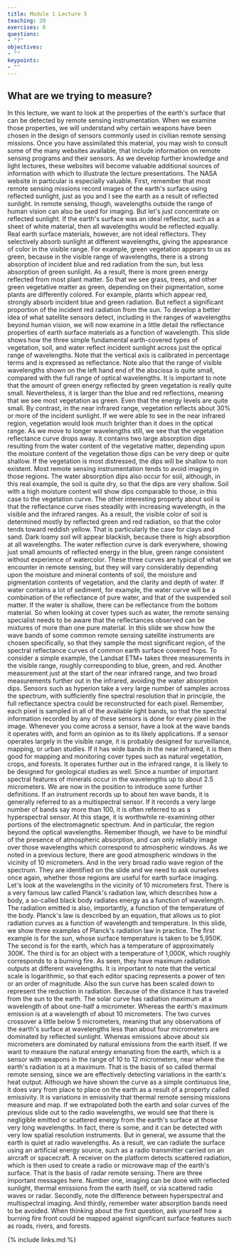 ```yaml
---
title: Module 1 Lecture 5
teaching: 20
exercises: 0
questions:
- "?"
objectives:
- ""
keypoints:
- ""
---
```


## What are we trying to measure?

In this lecture, we want to look at the properties of the earth's surface that can be detected by remote sensing instrumentation. When we examine those properties, we will understand why certain weapons have been chosen in the design of sensors commonly used in civilian remote sensing missions. Once you have assimilated this material, you may wish to consult some of the many websites available, that include information on remote sensing programs and their sensors. As we develop further knowledge and light lectures, these websites will become valuable additional sources of information with which to illustrate the lecture presentations. The NASA website in particular is especially valuable. First, remember that most remote sensing missions record images of the earth's surface using reflected sunlight, just as you and I see the earth as a result of reflected sunlight. In remote sensing, though, wavelengths outside the range of human vision can also be used for imaging. But let's just concentrate on reflected sunlight. If the earth's surface was an ideal reflector, such as a sheet of white material, then all wavelengths would be reflected equally. Real earth surface materials, however, are not ideal reflectors. They selectively absorb sunlight at different wavelengths, giving the appearance of color in the visible range. For example, green vegetation appears to us as green, because in the visible range of wavelengths, there is a strong absorption of incident blue and red radiation from the sun, but less absorption of green sunlight. As a result, there is more green energy reflected from most plant matter. So that we see grass, trees, and other green vegetative matter as green, depending on their pigmentation, some plants are differently colored. For example, plants which appear red, strongly absorb incident blue and green radiation. But reflect a significant proportion of the incident red radiation from the sun. To develop a better idea of what satellite sensors detect, including in the ranges of wavelengths beyond human vision, we will now examine in a little detail the reflectance properties of earth surface materials as a function of wavelength. This slide shows how the three simple fundamental earth-covered types of vegetation, soil, and water reflect incident sunlight across just the optical range of wavelengths. Note that the vertical axis is calibrated in percentage terms and is expressed as reflectance. Note also that the range of visible wavelengths shown on the left hand end of the abscissa is quite small, compared with the full range of optical wavelengths. It is important to note that the amount of green energy reflected by green vegetation is really quite small. Nevertheless, it is larger than the blue and red reflections, meaning that we see most vegetation as green. Even that the energy levels are quite small. By contrast, in the near infrared range, vegetation reflects about 30% or more of the incident sunlight. If we were able to see in the near infrared region, vegetation would look much brighter than it does in the optical range. As we move to longer wavelengths still, we see that the vegetation reflectance curve drops away. It contains two large absorption dips resulting from the water content of the vegetative matter, depending upon the moisture content of the vegetation those dips can be very deep or quite shallow. If the vegetation is most distressed, the dips will be shallow to non existent. Most remote sensing instrumentation tends to avoid imaging in those regions. The water absorption dips also occur for soil, although, in this real example, the soil is quite dry, so that the dips are very shallow. Soil with a high moisture content will show dips comparable to those, in this case to the vegetation curve. The other interesting property about soil is that the reflectance curve rises steadily with increasing wavelength, in the visible and the infrared ranges. As a result, the visible color of soil is determined mostly by reflected green and red radiation, so that the color tends toward reddish yellow. That is particularly the case for clays and sand. Dark loamy soil will appear blackish, because there is high absorption at all wavelengths. The water reflection curve is dark everywhere, showing just small amounts of reflected energy in the blue, green range consistent without experience of watercolor. These three curves are typical of what we encounter in remote sensing, but they will vary considerably depending upon the moisture and mineral contents of soil, the moisture and pigmentation contents of vegetation, and the clarity and depth of water. If water contains a lot of sediment, for example, the water curve will be a combination of the reflectance of pure water, and that of the suspended soil matter. If the water is shallow, there can be reflectance from the bottom material. So when looking at cover types such as water, the remote sensing specialist needs to be aware that the reflectances observed can be mixtures of more than one pure material. In this slide we show how the wave bands of some common remote sensing satellite instruments are chosen specifically, so that they sample the most significant region, of the spectral reflectance curves of common earth surface covered hops. To consider a simple example, the Landsat ETM+ takes three measurements in the visible range, roughly corresponding to blue, green, and red. Another measurement just at the start of the near infrared range, and two broad measurements further out in the infrared, avoiding the water absorption dips. Sensors such as hyperion take a very large number of samples across the spectrum, with sufficiently fine spectral resolution that in principle, the full reflectance spectra could be reconstructed for each pixel. Remember, each pixel is sampled in all of the available light bands, so that the spectral information recorded by any of these sensors is done for every pixel in the image. Whenever you come across a sensor, have a look at the wave bands it operates with, and form an opinion as to its likely applications. If a sensor operates largely in the visible range, it is probably designed for surveillance, mapping, or urban studies. If it has wide bands in the near infrared, it is then good for mapping and monitoring cover types such as natural vegetation, crops, and forests. It operates further out in the infrared range, it is likely to be designed for geological studies as well. Since a number of important spectral features of minerals occur in the wavelengths up to about 2.5 micrometers. We are now in the position to introduce some further definitions. If an instrument records up to about ten wave bands, it is generally referred to as a multispectral sensor. If it records a very large number of bands say more than 100, it is often referred to as a hyperspectral sensor. At this stage, it is worthwhile re-examining other portions of the electromagnetic spectrum. And in particular, the region beyond the optical wavelengths. Remember though, we have to be mindful of the presence of atmospheric absorption, and can only reliably image over those wavelengths which correspond to atmospheric windows. As we noted in a previous lecture, there are good atmospheric windows in the vicinity of 10 micrometers. And in the very broad radio wave region of the spectrum. They are identified on the slide and we need to ask ourselves once again, whether those regions are useful for earth surface imaging. Let's look at the wavelengths in the vicinity of 10 micrometers first. There is a very famous law called Planck's radiation law, which describes how a body, a so-called black body radiates energy as a function of wavelength. The radiation emitted is also, importantly, a function of the temperature of the body. Planck's law is described by an equation, that allows us to plot radiation curves as a function of wavelength and temperature. In this slide, we show three examples of Planck's radiation law in practice. The first example is for the sun, whose surface temperature is taken to be 5,950K. The second is for the earth, which has a temperature of approximately 300K. The third is for an object with a temperature of 1,000K, which roughly corresponds to a burning fire. As seen, they have maximum radiation outputs at different wavelengths. It is important to note that the vertical scale is logarithmic, so that each editor spacing represents a power of ten or an order of magnitude. Also the sun curve has been scaled down to represent the reduction in radiation. Because of the distance it has traveled from the sun to the earth. The solar curve has radiation maximum at a wavelength of about one-half a micrometer. Whereas the earth's maximum emission is at a wavelength of about 10 micrometers. The two curves crossover a little below 5 micrometers, meaning that any observations of the earth's surface at wavelengths less than about four micrometers are dominated by reflected sunlight. Whereas emissions above about six micrometers are dominated by natural emissions from the earth itself. If we want to measure the natural energy emanating from the earth, which is a sensor with weapons in the range of 10 to 12 micrometers, near where the earth's radiation is at a maximum. That is the basis of so called thermal remote sensing, since we are effectively detecting variations in the earth's heat output. Although we have shown the curve as a simple continuous line, it does vary from place to place on the earth as a result of a property called emissivity. It is variations in emissivity that thermal remote sensing missions measure and map. If we extrapolated both the earth and solar curves of the previous slide out to the radio wavelengths, we would see that there is negligible emitted or scattered energy from the earth's surface at those very long wavelengths. In fact, there is some, and it can be detected with very low spatial resolution instruments. But in general, we assume that the earth is quiet at radio wavelengths. As a result, we can radiate the surface using an artificial energy source, such as a radio transmitter carried on an aircraft or spacecraft. A receiver on the platform detects scattered radiation, which is then used to create a radio or microwave map of the earth's surface. That is the basis of radar remote sensing. There are three important messages here. Number one, imaging can be done with reflected sunlight, thermal emissions from the earth itself, or via scattered radio waves or radar. Secondly, note the difference between hyperspectral and multispectral imaging. And thirdly, remember water absorption bands need to be avoided. When thinking about the first question, ask yourself how a burning fire front could be mapped against significant surface features such as roads, rivers, and forests. 

{% include links.md %}
